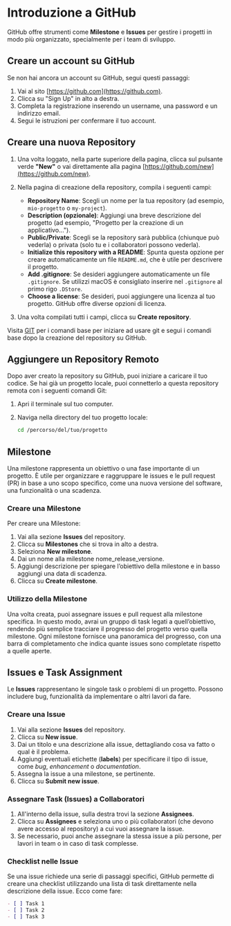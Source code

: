 # Introduzione a GitHub

GitHub offre strumenti come **Milestone** e **Issues** per gestire i progetti in modo più organizzato, specialmente per i team di sviluppo.

## Creare un account su GitHub

Se non hai ancora un account su GitHub, segui questi passaggi:

1. Vai al sito [https://github.com](https://github.com).
2. Clicca su "Sign Up" in alto a destra.
3. Completa la registrazione inserendo un username, una password e un indirizzo email.
4. Segui le istruzioni per confermare il tuo account.

## Creare una nuova Repository

1. Una volta loggato, nella parte superiore della pagina, clicca sul pulsante verde **"New"** o vai direttamente alla pagina [https://github.com/new](https://github.com/new).
2. Nella pagina di creazione della repository, compila i seguenti campi:

   - **Repository Name**: Scegli un nome per la tua repository (ad esempio, `mio-progetto` o `my-project`).
   - **Description (opzionale)**: Aggiungi una breve descrizione del progetto (ad esempio, "Progetto per la creazione di un applicativo...").
   - **Public/Private**: Scegli se la repository sarà pubblica (chiunque può vederla) o privata (solo tu e i collaboratori possono vederla).
   - **Initialize this repository with a README**: Spunta questa opzione per creare automaticamente un file `README.md`, che è utile per descrivere il progetto.
   - **Add .gitignore**: Se desideri aggiungere automaticamente un file `.gitignore`. Se utilizzi macOS è consigliato inserire nel `.gitignore` al primo rigo `.DStore`.
   - **Choose a license**: Se desideri, puoi aggiungere una licenza al tuo progetto. GitHub offre diverse opzioni di licenza.

3. Una volta compilati tutti i campi, clicca su **Create repository**.

Visita [GIT](./GIT.md) per i comandi base per iniziare ad usare git e segui i comandi base dopo la creazione del repository su GitHub.

## Aggiungere un Repository Remoto

Dopo aver creato la repository su GitHub, puoi iniziare a caricare il tuo codice. Se hai già un progetto locale, puoi connetterlo a questa repository remota con i seguenti comandi Git:

1. Apri il terminale sul tuo computer.
2. Naviga nella directory del tuo progetto locale:

   ```bash
   cd /percorso/del/tuo/progetto
   ```

## Milestone

Una milestone rappresenta un obiettivo o una fase importante di un progetto. È utile per organizzare e raggruppare le issues e le pull request (PR) in base a uno scopo specifico, come una nuova versione del software, una funzionalità o una scadenza.

### Creare una Milestone

Per creare una Milestone:

1. Vai alla sezione **Issues** del repository.
2. Clicca su **Milestones** che si trova in alto a destra.
3. Seleziona **New milestone**.
4. Dai un nome alla milestone nome_release_versione.
5. Aggiungi descrizione per spiegare l’obiettivo della milestone e in basso aggiungi una data di scadenza.
6. Clicca su **Create milestone**.

### Utilizzo della Milestone

Una volta creata, puoi assegnare issues e pull request alla milestone specifica. In questo modo, avrai un gruppo di task legati a quell’obiettivo, rendendo più semplice tracciare il progresso del progetto verso quella milestone. Ogni milestone fornisce una panoramica del progresso, con una barra di completamento che indica quante issues sono completate rispetto a quelle aperte.

## Issues e Task Assignment

Le **Issues** rappresentano le singole task o problemi di un progetto. Possono includere bug, funzionalità da implementare o altri lavori da fare.

### Creare una Issue

1. Vai alla sezione **Issues** del repository.
2. Clicca su **New issue**.
3. Dai un titolo e una descrizione alla issue, dettagliando cosa va fatto o qual è il problema.
4. Aggiungi eventuali etichette (**labels**) per specificare il tipo di issue, come _bug_, _enhancement_ o _documentation_.
5. Assegna la issue a una milestone, se pertinente.
6. Clicca su **Submit new issue**.

### Assegnare Task (Issues) a Collaboratori

1. All'interno della issue, sulla destra trovi la sezione **Assignees**.
2. Clicca su **Assignees** e seleziona uno o più collaboratori (che devono avere accesso al repository) a cui vuoi assegnare la issue.
3. Se necessario, puoi anche assegnare la stessa issue a più persone, per lavori in team o in caso di task complesse.

### Checklist nelle Issue

Se una issue richiede una serie di passaggi specifici, GitHub permette di creare una checklist utilizzando una lista di task direttamente nella descrizione della issue. Ecco come fare:

```markdown
- [ ] Task 1
- [ ] Task 2
- [ ] Task 3
```
